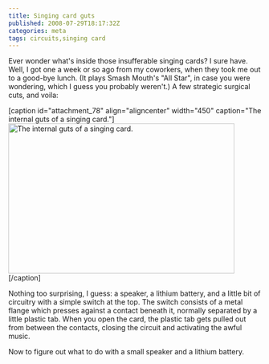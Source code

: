 ```yaml
---
title: Singing card guts
published: 2008-07-29T18:17:32Z
categories: meta
tags: circuits,singing card
---
```


Ever wonder what's inside those insufferable singing cards?  I sure have.  Well, I got one a week or so ago from my coworkers, when they took me out to a good-bye lunch.  (It plays Smash Mouth's "All Star", in case you were wondering, which I guess you probably weren't.)  A few strategic surgical cuts, and voila:

[caption id="attachment_78" align="aligncenter" width="450" caption="The internal guts of a singing card."]<a href="http://byorgey.files.wordpress.com/2008/07/singing-card-innards.jpg"><img src="http://byorgey.files.wordpress.com/2008/07/singing-card-innards.jpg" alt="The internal guts of a singing card." width="450" height="299" class="size-full wp-image-78" /></a>[/caption]

Nothing too surprising, I guess: a speaker, a lithium battery, and a little bit of circuitry with a simple switch at the top.  The switch consists of a metal flange which presses against a contact beneath it, normally separated by a little plastic tab.  When you open the card, the plastic tab gets pulled out from between the contacts, closing the circuit and activating the awful music. 

Now to figure out what to do with a small speaker and a lithium battery.

